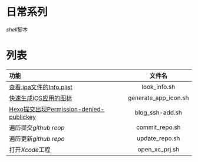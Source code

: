 # 日常系列
*shell*脚本

# 列表

|功能|文件名|
|:--|:-:|
|[查看.ipa文件的Info.plist](https://ishepherdminer.github.io/2016/11/30/查看.ipa文件的Info.plist/) | look_info.sh |
|[快速生成iOS应用的图标](http://www.iosugar.com/2016/12/08/快速生成iOS应用的图标/)|generate_app_icon.sh|
|[Hexo提交出现Permission-denied-publickey](https://ishepherdminer.github.io/2016/11/24/Hexo提交出现Permission-denied-publickey/#more)|blog_ssh-add.sh|
|遍历提交*github reop*|commit_repo.sh|
|遍历更新*github repo*|update_repo.sh|
|打开*Xcode*工程|open_xc_prj.sh|


